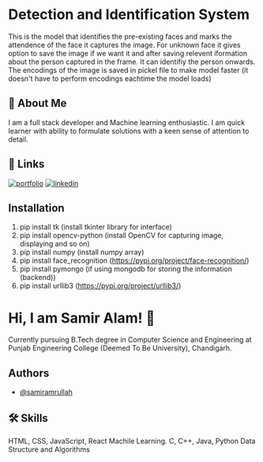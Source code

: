 # Detection and Identification System

This is the model that identifies the pre-existing faces and marks the attendence of the face it captures the image.
For unknown face it gives option to save the image if we want it and after saving relevent iformation about the person captured in the frame.
It can identifiy the person onwards.
The encodings of the image is saved in pickel file to make model faster (it doesn't have to perform encodings eachtime the model loads)



## 🚀 About Me
I am a full stack developer and Machine learning enthusiastic.
I am quick learner with ability to formulate solutions with a keen sense of attention to detail. 


## 🔗 Links
[![portfolio](https://img.shields.io/badge/my_portfolio-000?style=for-the-badge&logo=ko-fi&logoColor=white)](https://github.com/samiramrullah)
[![linkedin](https://img.shields.io/badge/linkedin-0A66C2?style=for-the-badge&logo=linkedin&logoColor=white)](https://www.linkedin.com/in/samir-alam-52b59a12a/)

## Installation

1. pip install tk (install tkinter library for interface)
2. pip install opencv-python  (install OpenCV for capturing image, displaying and so on)
3. pip install numpy (install numpy array)
4. pip install face_recognition (https://pypi.org/project/face-recognition/)
5. pip install pymongo (if using mongodb for storing the information (backend))
6. pip install urllib3 (https://pypi.org/project/urllib3/)


# Hi, I am Samir Alam! 👋

Currently pursuing B.Tech degree in Computer Science and Engineering at Punjab Engineering College (Deemed To Be University), Chandigarh.

## Authors

- [@samiramrullah](https://github.com/samiramrullah)


## 🛠 Skills
HTML, CSS, JavaScript, React
Machile Learning.
C, C++, Java, Python
Data Structure and Algorithms
